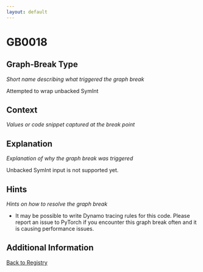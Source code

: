 ```yaml
---
layout: default
---
```

# GB0018

## Graph-Break Type
*Short name describing what triggered the graph break*

Attempted to wrap unbacked SymInt

## Context
*Values or code snippet captured at the break point*



## Explanation
*Explanation of why the graph break was triggered*

Unbacked SymInt input is not supported yet.

## Hints
*Hints on how to resolve the graph break*

- It may be possible to write Dynamo tracing rules for this code. Please report an issue to PyTorch if you encounter this graph break often and it is causing performance issues.


## Additional Information

<!-- ADDITIONAL INFORMATION START - Add custom information below this line -->

<!-- ADDITIONAL INFORMATION END -->

[Back to Registry](../index.html)
